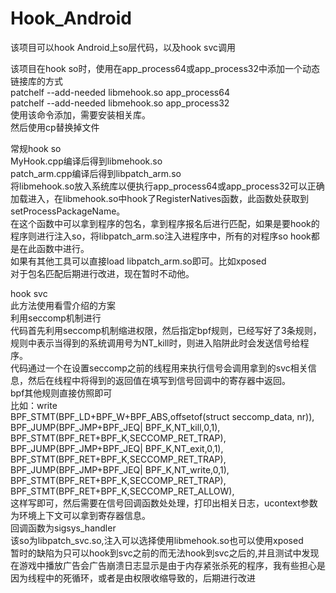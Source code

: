 # Hook_Android
该项目可以hook Android上so层代码，以及hook svc调用<br>

该项目在hook so时，使用在app_process64或app_process32中添加一个动态链接库的方式<br>
patchelf --add-needed libmehook.so app_process64<br>
patchelf --add-needed libmehook.so app_process32<br>
使用该命令添加，需要安装相关库。<br>
然后使用cp替换掉文件<br>

常规hook so<br>
MyHook.cpp编译后得到libmehook.so<br>
patch_arm.cpp编译后得到libpatch_arm.so<br>
将libmehook.so放入系统库以便执行app_process64或app_process32可以正确加载进入，在libmehook.so中hook了RegisterNatives函数，此函数处获取到setProcessPackageName。<br>
在这个函数中可以拿到程序的包名，拿到程序报名后进行匹配，如果是要hook的程序则进行注入so，将libpatch_arm.so注入进程序中，所有的对程序so hook都是在此函数中进行。<br>
如果有其他工具可以直接load libpatch_arm.so即可。比如xposed<br>
对于包名匹配后期进行改进，现在暂时不动他。<br>

hook svc<br>
此方法使用看雪介绍的方案<br>
利用seccomp机制进行<br>
代码首先利用seccomp机制缩进权限，然后指定bpf规则，已经写好了3条规则，规则中表示当得到的系统调用号为NT_kill时，则进入陷阱此时会发送信号给程序。<br>
代码通过一个在设置seccomp之前的线程用来执行信号会调用拿到的svc相关信息，然后在线程中将得到的返回值在填写到信号回调中的寄存器中返回。<br>
bpf其他规则直接仿照即可<br>
比如：write<br>
BPF_STMT(BPF_LD+BPF_W+BPF_ABS,offsetof(struct seccomp_data, nr)),<br>
BPF_JUMP(BPF_JMP+BPF_JEQ| BPF_K,NT_kill,0,1),<br>
BPF_STMT(BPF_RET+BPF_K,SECCOMP_RET_TRAP),<br>
BPF_JUMP(BPF_JMP+BPF_JEQ| BPF_K,NT_exit,0,1),<br>
BPF_STMT(BPF_RET+BPF_K,SECCOMP_RET_TRAP),<br>
BPF_JUMP(BPF_JMP+BPF_JEQ| BPF_K,NT_write,0,1),<br>
BPF_STMT(BPF_RET+BPF_K,SECCOMP_RET_TRAP),<br>
BPF_STMT(BPF_RET+BPF_K,SECCOMP_RET_ALLOW),<br>
这样写即可，然后需要在信号回调函数处处理，打印出相关日志，ucontext参数为环境上下文可以拿到寄存器信息。<br>
回调函数为sigsys_handler<br>
该so为libpatch_svc.so,注入可以选择使用libmehook.so也可以使用xposed<br>
暂时的缺陷为只可以hook到svc之前的而无法hook到svc之后的,并且测试中发现在游戏中播放广告会广告崩溃日志显示是由于内存紧张杀死的程序，我有些担心是因为线程中的死循环，或者是由权限收缩导致的，后期进行改进<br>
